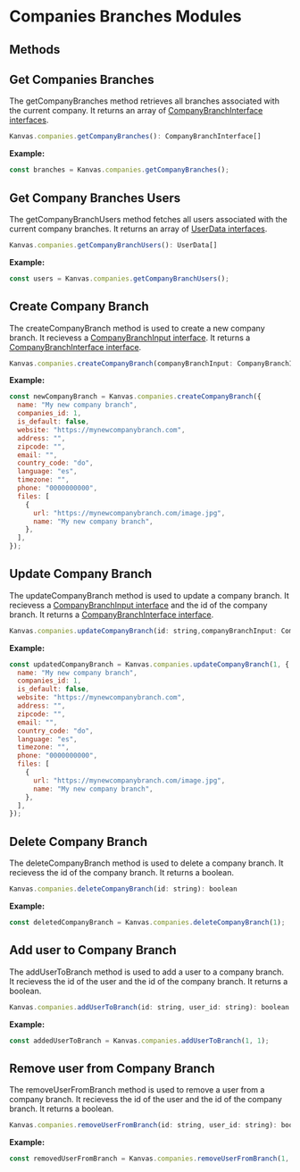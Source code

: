 # Companies Branches Modules

## Methods

## Get Companies Branches

The getCompanyBranches method retrieves all branches associated with the current company. It returns an array of [CompanyBranchInterface interfaces](https://github.com/bakaphp/kanvas-core-js/blob/main/src/types/companies-branches.ts#L21).

```js
Kanvas.companies.getCompanyBranches(): CompanyBranchInterface[]
```

**Example:**

```js
const branches = Kanvas.companies.getCompanyBranches();
```

## Get Company Branches Users

The getCompanyBranchUsers method fetches all users associated with the current company branches. It returns an array of [UserData interfaces](https://github.com/bakaphp/kanvas-core-js/blob/main/src/types/users.ts#L5).

```js
Kanvas.companies.getCompanyBranchUsers(): UserData[]
```

**Example:**

```js
const users = Kanvas.companies.getCompanyBranchUsers();
```

## Create Company Branch

The createCompanyBranch method is used to create a new company branch. It recievess a [CompanyBranchInput interface](https://github.com/bakaphp/kanvas-core-js/blob/main/src/types/companies-branches.ts#L7). It returns a [CompanyBranchInterface interface](https://github.com/bakaphp/kanvas-core-js/blob/main/src/types/companies-branches.ts#L21).

```js
Kanvas.companies.createCompanyBranch(companyBranchInput: CompanyBranchInput): CompanyBranchInterface
```

**Example:**

```js
const newCompanyBranch = Kanvas.companies.createCompanyBranch({
  name: "My new company branch",
  companies_id: 1,
  is_default: false,
  website: "https://mynewcompanybranch.com",
  address: "",
  zipcode: "",
  email: "",
  country_code: "do",
  language: "es",
  timezone: "",
  phone: "0000000000",
  files: [
    {
      url: "https://mynewcompanybranch.com/image.jpg",
      name: "My new company branch",
    },
  ],
});
```

## Update Company Branch

The updateCompanyBranch method is used to update a company branch. It recievess a [CompanyBranchInput interface](https://github.com/bakaphp/kanvas-core-js/blob/main/src/types/companies-branches.ts#L7) and the id of the company branch. It returns a [CompanyBranchInterface interface](https://github.com/bakaphp/kanvas-core-js/blob/main/src/types/companies-branches.ts#L21).

```js
Kanvas.companies.updateCompanyBranch(id: string,companyBranchInput: CompanyBranchInput): CompanyBranchInterface
```

**Example:**

```js
const updatedCompanyBranch = Kanvas.companies.updateCompanyBranch(1, {
  name: "My new company branch",
  companies_id: 1,
  is_default: false,
  website: "https://mynewcompanybranch.com",
  address: "",
  zipcode: "",
  email: "",
  country_code: "do",
  language: "es",
  timezone: "",
  phone: "0000000000",
  files: [
    {
      url: "https://mynewcompanybranch.com/image.jpg",
      name: "My new company branch",
    },
  ],
});
```

## Delete Company Branch

The deleteCompanyBranch method is used to delete a company branch. It recievess the id of the company branch. It returns a boolean.


```js
Kanvas.companies.deleteCompanyBranch(id: string): boolean
```

**Example:**

```js
const deletedCompanyBranch = Kanvas.companies.deleteCompanyBranch(1);
```

## Add user to Company Branch

The addUserToBranch method is used to add a user to a company branch. It recievess the id of the user and the id of the company branch. It returns a boolean.

```js
Kanvas.companies.addUserToBranch(id: string, user_id: string): boolean
```

**Example:**

```js
const addedUserToBranch = Kanvas.companies.addUserToBranch(1, 1);
```

## Remove user from Company Branch

The removeUserFromBranch method is used to remove a user from a company branch. It recievess the id of the user and the id of the company branch. It returns a boolean.

```js
Kanvas.companies.removeUserFromBranch(id: string, user_id: string): boolean
```

**Example:**

```js
const removedUserFromBranch = Kanvas.companies.removeUserFromBranch(1, 1);
```
